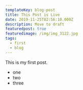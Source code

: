 ```yaml
---
templateKey: blog-post
title: This Post is Live
date: 2019-11-25T02:56:10.000Z
description: Move to draft
featuredpost: true
featuredimage: /img/img_3122.jpg
tags:
  - first
  - blog
---
```

This is my first post.

- one
- two
- three
